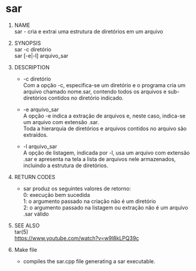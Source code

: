 # sar

1. NAME  
            sar - cria e extrai uma estrutura de diretórios em um arquivo  

2. SYNOPSIS  
            sar -c diretório  
            sar [-e|-l] arquivo_sar  

3. DESCRIPTION  
    * -c diretório  
        Com a opção -c, especifica-se um diretório e o programa cria um arquivo chamado nome.sar, contendo todos os arquivos e sub-diretórios contidos no diretório indicado.  
    * -e arquivo_sar  
        A opção -e indica a extração de arquivos e, neste caso, indica-se um arquivo com extensão .sar.  
        Toda a hierarquia de diretórios e arquivos contidos no arquivo são extraídos.  

    * -l arquivo_sar  
        A opção de listagem, indicada por -l, usa um arquivo com extensão .sar e apresenta na tela a lista de arquivos nele armazenados, incluindo a estrutura de diretórios.  

4. RETURN CODES  
    * sar produz os seguintes valores de retorno:  
        0: execução bem sucedida  
        1: o argumento passado na criação não é um diretório  
        2: o argumento passado na listagem ou extração não é um arquivo .sar válido  

5. SEE ALSO  
        tar(5)  
        https://www.youtube.com/watch?v=w9l8kLPQ39c  

6. Make file
    * compiles the sar.cpp file generating a sar executable.

